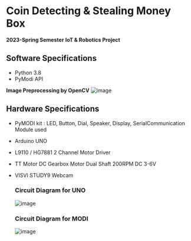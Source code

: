 # Coin Detecting & Stealing Money Box
  **2023-Spring Semester**
  **IoT & Robotics Project**

## Software Specifications
  - Python 3.8
  - PyModi API
 
 **Image Preprocessing by OpenCV**
 ![image](https://github.com/dn0908/CoinStealingBox/assets/94898107/8660818a-3541-4533-9fc9-e316274fee85)

## Hardware Specifications
- PyMODI kit : LED, Button, Dial, Speaker, Display, SerialCommunication Module used
- Arduino UNO
- L9110 / HG7881 2 Channel Motor Driver
- TT Motor DC Gearbox Motor Dual Shaft 200RPM DC 3-6V
- VISVI STUDY9 Webcam
  
  ### Circuit Diagram for UNO
    ![image](https://github.com/dn0908/CoinStealingBox/assets/94898107/d7042f6c-d2d6-4685-a8b4-8a263863ba20)

  ### Circuit Diagram for MODI
    ![image](https://github.com/dn0908/CoinStealingBox/assets/94898107/65a91ab4-e5b1-414c-b0a1-f0d146d108b4)



